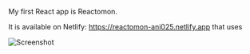 My first React app is Reactomon.

It is available on Netlify: https://reactomon-ani025.netlify.app
that uses

![Screenshot](screenshot.png)


